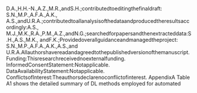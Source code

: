 D.A.,H.H.-N.,A.Z.,M.R.,andS.H.;contributedtoeditingthefinaldraft: S.N.,M.P.,A.F.A.,A.K.,
A.S.,andU.R.A.;contributedtoallanalysisofthedataandproducedtheresultsaccordingly:A.S.,
M.J.,M.K.,R.A.,P.M.,A.Z.,andN.G.;searchedforpapersandthenextracteddata:S.H.,A.S.,M.K.,
andF.K.;Providedoverallguidanceandmanagedtheproject: S.N.,M.P.,A.F.A.,A.K.,A.S.,and
U.R.A.Allauthorshavereadandagreedtothepublishedversionofthemanuscript.
Funding:Thisresearchreceivednoexternalfunding.
InformedConsentStatement:Notapplicable.
DataAvailabilityStatement:Notapplicable.
ConflictsofInterest:Theauthorsdeclarenoconflictofinterest.
AppendixA
Table A1 shows the detailed summary of DL methods employed for automated